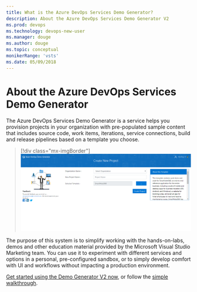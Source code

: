 ```yaml
---
title: What is the Azure DevOps Services Demo Generator?
description: About the Azure DevOps Services Demo Generator V2
ms.prod: devops  
ms.technology: devops-new-user
ms.manager: douge
ms.author: douge
ms.topic: conceptual
monikerRange: 'vsts'
ms.date: 05/09/2018
---
```


# About the Azure DevOps Services Demo Generator

The Azure DevOps Services Demo Generator is a service helps you provision projects in your organization with pre-populated sample content that includes source code, work items, iterations, service connections, build and release pipelines based on a template you choose.

> [!div class="mx-imgBorder"]
![Image of Demo Generator main screen](_img/3.png)

The purpose of this system is to simplify working with the hands-on-labs, demos and other education material provided by the Microsoft Visual Studio Marketing team. You can use it to experiment with different services and options in a personal, pre-configured sandbox, or to simply develop comfort with UI and workflows without impacting a production environment.

[Get started using the Demo Generator V2 now](https://azuredevopsdemogenerator.azurewebsites.net/), or follow the [simple walkthrough](use-demo-generator-v2.md).